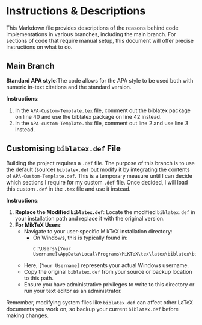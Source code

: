 # Instructions & Descriptions
This Markdown file provides descriptions of the reasons behind code implementations in various branches, including the main branch. For sections of code that require manual setup, this document will offer precise instructions on what to do.

## Main Branch
**Standard APA style**:The code allows for the APA style to be used both with numeric in-text citations and the standard version.

**Instructions**:
1. In the `APA-Custom-Template.tex` file, comment out the biblatex package on line 40 and use the biblatex package on line 42 instead.
2. In the `APA-custom-Template.bbx` file, comment out line 2 and use line 3 instead.

## Customising `biblatex.def` File
Building the project requires a `.def` file. The purpose of this branch is to use the default (source) `biblatex.def` but modify it by integrating the contents of `APA-Custom-Template.def`. This is a temporary measure until I can decide which sections I require for my custom `.def` file. Once decided, I will load this custom `.def` in the `.tex` file and use it instead.

**Instructions**:
1. **Replace the Modified `biblatex.def`**: Locate the modified `biblatex.def` in your installation path and replace it with the original version.
2. **For MikTeX Users**:
   - Navigate to your user-specific MikTeX installation directory:
     - On Windows, this is typically found in:
       ```
       C:\Users\[Your Username]\AppData\Local\Programs\MiKTeX\tex\latex\biblatex\biblatex.def
       ```
   - Here, `[Your Username]` represents your actual Windows username.
   - Copy the original `biblatex.def` from your source or backup location to this path.
   - Ensure you have administrative privileges to write to this directory or run your text editor as an administrator.

Remember, modifying system files like `biblatex.def` can affect other LaTeX documents you work on, so backup your current `biblatex.def` before making changes.